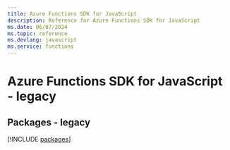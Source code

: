 ```yaml
---
title: Azure Functions SDK for JavaScript
description: Reference for Azure Functions SDK for JavaScript
ms.date: 06/07/2024
ms.topic: reference
ms.devlang: javascript
ms.service: functions
---
```

# Azure Functions SDK for JavaScript - legacy
## Packages - legacy
[!INCLUDE [packages](functions-index.md)]